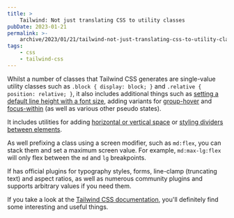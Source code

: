 ```yaml
---
title: >
    Tailwind: Not just translating CSS to utility classes
pubDate: 2023-01-21
permalink: >-
    archive/2023/01/21/tailwind-not-just-translating-css-to-utility-classes
tags:
    - css
    - tailwind-css
---
```


Whilst a number of classes that Tailwind CSS generates are single-value utility classes such as `.block { display: block; }` and `.relative { position: relative; }`, it also includes additional things such as [setting a default line height with a font size](https://tailwindcss.com/docs/font-size#setting-the-font-size), adding variants for [group-hover](https://tailwindcss.com/docs/hover-focus-and-other-states#styling-based-on-parent-state) and [focus-within](https://tailwindcss.com/docs/hover-focus-and-other-states#focus-within) (as well as various other pseudo states).

It includes utilities for adding [horizontal or vertical space](https://tailwindcss.com/docs/space#add-horizontal-space-between-children) or [styling dividers between elements](https://tailwindcss.com/docs/divide-style).

As well prefixing a class using a screen modifier, such as `md:flex`, you can stack them and set a maximum screen value. For example, `md:max-lg:flex` will only flex between the `md` and `lg` breakpoints.

If has official plugins for typography styles, forms, line-clamp (truncating text) and aspect ratios, as well as numerous community plugins and supports arbitrary values if you need them.

If you take a look at the [Tailwind CSS documentation](https://tailwindcss.com/docs), you'll definitely find some interesting and useful things.

